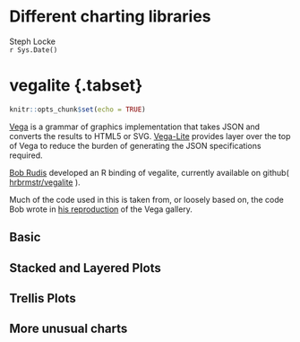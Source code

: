 # Different charting libraries
Steph Locke  
`r Sys.Date()`  




# vegalite {.tabset}



```r
knitr::opts_chunk$set(echo = TRUE)
```

[Vega](http://vega.github.io/vega/) is a grammar of graphics implementation that takes JSON and converts the results to HTML5 or SVG. [Vega-Lite](https://vega.github.io/vega-lite/) provides layer over the top of Vega to reduce the burden of generating the JSON specifications required.

[Bob Rudis](http://rud.is/) developed an R binding of vegalite, currently available on github( [hrbrmstr/vegalite](https://github.com/hrbrmstr/vegalite) ). 

Much of the code used in this is taken from, or loosely based on, the code Bob wrote in [his reproduction](http://rud.is/projects/vegalite01.html) of the Vega gallery.

## Basic































## Stacked and Layered Plots 












## Trellis Plots 










## More unusual charts









